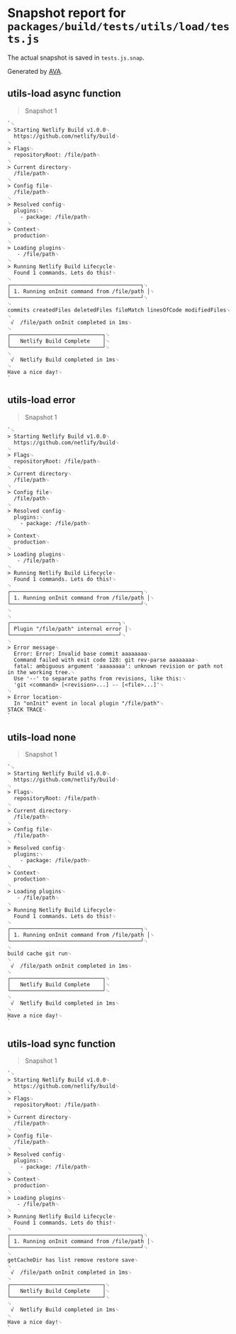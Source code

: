 # Snapshot report for `packages/build/tests/utils/load/tests.js`

The actual snapshot is saved in `tests.js.snap`.

Generated by [AVA](https://ava.li).

## utils-load async function

> Snapshot 1

    `␊
    > Starting Netlify Build v1.0.0␊
      https://github.com/netlify/build␊
    ␊
    > Flags␊
      repositoryRoot: /file/path␊
    ␊
    > Current directory␊
      /file/path␊
    ␊
    > Config file␊
      /file/path␊
    ␊
    > Resolved config␊
      plugins:␊
        - package: /file/path␊
    ␊
    > Context␊
      production␊
    ␊
    > Loading plugins␊
       - /file/path␊
    ␊
    > Running Netlify Build Lifecycle␊
      Found 1 commands. Lets do this!␊
    ␊
    ┌─────────────────────────────────────────┐␊
    │ 1. Running onInit command from /file/path │␊
    └─────────────────────────────────────────┘␊
    ␊
    commits createdFiles deletedFiles fileMatch linesOfCode modifiedFiles␊
    ␊
     √  /file/path onInit completed in 1ms␊
    ␊
    ┌─────────────────────────────┐␊
    │   Netlify Build Complete    │␊
    └─────────────────────────────┘␊
    ␊
     √  Netlify Build completed in 1ms␊
    ␊
    Have a nice day!␊
    `

## utils-load error

> Snapshot 1

    `␊
    > Starting Netlify Build v1.0.0␊
      https://github.com/netlify/build␊
    ␊
    > Flags␊
      repositoryRoot: /file/path␊
    ␊
    > Current directory␊
      /file/path␊
    ␊
    > Config file␊
      /file/path␊
    ␊
    > Resolved config␊
      plugins:␊
        - package: /file/path␊
    ␊
    > Context␊
      production␊
    ␊
    > Loading plugins␊
       - /file/path␊
    ␊
    > Running Netlify Build Lifecycle␊
      Found 1 commands. Lets do this!␊
    ␊
    ┌─────────────────────────────────────────┐␊
    │ 1. Running onInit command from /file/path │␊
    └─────────────────────────────────────────┘␊
    ␊
    ␊
    ┌──────────────────────────────────┐␊
    │ Plugin "/file/path" internal error │␊
    └──────────────────────────────────┘␊
    ␊
    > Error message␊
      Error: Error: Invalid base commit aaaaaaaa␊
      Command failed with exit code 128: git rev-parse aaaaaaaa␊
      fatal: ambiguous argument 'aaaaaaaa': unknown revision or path not in the working tree.␊
      Use '--' to separate paths from revisions, like this:␊
      'git <command> [<revision>...] -- [<file>...]'␊
    ␊
    > Error location␊
      In "onInit" event in local plugin "/file/path"␊
    STACK TRACE␊
    `

## utils-load none

> Snapshot 1

    `␊
    > Starting Netlify Build v1.0.0␊
      https://github.com/netlify/build␊
    ␊
    > Flags␊
      repositoryRoot: /file/path␊
    ␊
    > Current directory␊
      /file/path␊
    ␊
    > Config file␊
      /file/path␊
    ␊
    > Resolved config␊
      plugins:␊
        - package: /file/path␊
    ␊
    > Context␊
      production␊
    ␊
    > Loading plugins␊
       - /file/path␊
    ␊
    > Running Netlify Build Lifecycle␊
      Found 1 commands. Lets do this!␊
    ␊
    ┌─────────────────────────────────────────┐␊
    │ 1. Running onInit command from /file/path │␊
    └─────────────────────────────────────────┘␊
    ␊
    build cache git run␊
    ␊
     √  /file/path onInit completed in 1ms␊
    ␊
    ┌─────────────────────────────┐␊
    │   Netlify Build Complete    │␊
    └─────────────────────────────┘␊
    ␊
     √  Netlify Build completed in 1ms␊
    ␊
    Have a nice day!␊
    `

## utils-load sync function

> Snapshot 1

    `␊
    > Starting Netlify Build v1.0.0␊
      https://github.com/netlify/build␊
    ␊
    > Flags␊
      repositoryRoot: /file/path␊
    ␊
    > Current directory␊
      /file/path␊
    ␊
    > Config file␊
      /file/path␊
    ␊
    > Resolved config␊
      plugins:␊
        - package: /file/path␊
    ␊
    > Context␊
      production␊
    ␊
    > Loading plugins␊
       - /file/path␊
    ␊
    > Running Netlify Build Lifecycle␊
      Found 1 commands. Lets do this!␊
    ␊
    ┌─────────────────────────────────────────┐␊
    │ 1. Running onInit command from /file/path │␊
    └─────────────────────────────────────────┘␊
    ␊
    getCacheDir has list remove restore save␊
    ␊
     √  /file/path onInit completed in 1ms␊
    ␊
    ┌─────────────────────────────┐␊
    │   Netlify Build Complete    │␊
    └─────────────────────────────┘␊
    ␊
     √  Netlify Build completed in 1ms␊
    ␊
    Have a nice day!␊
    `

